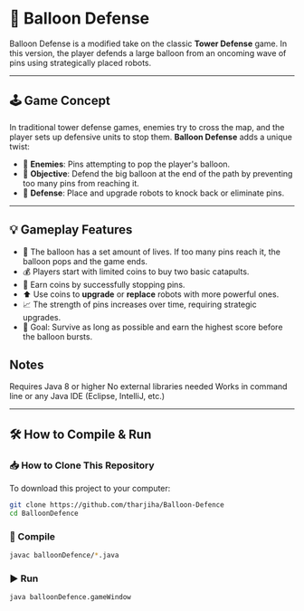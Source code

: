 # 🎈 Balloon Defense

Balloon Defense is a modified take on the classic **Tower Defense** game. In this version, the player defends a large balloon from an oncoming wave of pins using strategically placed robots.

---

## 🕹️ Game Concept

In traditional tower defense games, enemies try to cross the map, and the player sets up defensive units to stop them. **Balloon Defense** adds a unique twist:

- 🧨 **Enemies**: Pins attempting to pop the player's balloon.
- 🎯 **Objective**: Defend the big balloon at the end of the path by preventing too many pins from reaching it.
- 🏹 **Defense**: Place and upgrade robots to knock back or eliminate pins.

---

## 💡 Gameplay Features

- 🎈 The balloon has a set amount of lives. If too many pins reach it, the balloon pops and the game ends.
- 💰 Players start with limited coins to buy two basic catapults.
- 💸 Earn coins by successfully stopping pins.
- ⬆️ Use coins to **upgrade** or **replace** robots with more powerful ones.
- 📈 The strength of pins increases over time, requiring strategic upgrades.
- 🎯 Goal: Survive as long as possible and earn the highest score before the balloon bursts.

## Notes
Requires Java 8 or higher
No external libraries needed
Works in command line or any Java IDE (Eclipse, IntelliJ, etc.)

---
## 🛠️ How to Compile & Run

### 📥 How to Clone This Repository
To download this project to your computer:

```bash
git clone https://github.com/tharjiha/Balloon-Defence
cd BalloonDefence
```    

### 🧾 Compile
```bash
javac balloonDefence/*.java
```

### ▶️ Run
```bash
java balloonDefence.gameWindow
```

